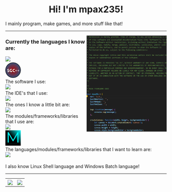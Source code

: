 <h1 align="center">Hi! I'm mpax235!</h1>
I mainly program, make games, and more stuff like that!

<hr>
<img align="right" height="300" src="images/code.png">
<h3 align="left">Currently the languages I know are:</h3>
<p align="left">
  <a href="https://skillicons.dev" align="center">
    <img src="https://skillicons.dev/icons?i=html,css,js,powershell,py,lua,php,cpp,c" />
  </a><br><img width="48" height="48" src="images/sgc++.png" /><br>
  <a align="center">The software I use:</a><br>
  <a href="https://skillicons.dev" align="center">
    <img src="https://skillicons.dev/icons?i=blender,cmake,git,github,nodejs,npm,vite" />
  </a><br>
  <a align="center">The IDE's that I use:</a><br>
  <a href="https://skillicons.dev" align="center">
    <img src="https://skillicons.dev/icons?i=robloxstudio,androidstudio,visualstudio,vscode" />
  </a><br>
  <a align="center">The ones I know a little bit are:</a><br>
  <a href="https://skillicons.dev" align="center">
    <img src="https://skillicons.dev/icons?i=ts,haxe,cs,swift" />
  </a><br>
  <a align="center">The modules/frameworks/libraries that I use are:</a><br>
  <a href="https://skillicons.dev" align="center">
    <img src="https://skillicons.dev/icons?i=firebase,discordjs,dotnet,electron,p5js,qt,haxeflixel" />
  </a><br><img width="48" height="48" src="images/mpaxfw.svg" /><br>
  <a align="center">The languages/modules/frameworks/libraries that I want to learn are:</a><br>
  <a href="https://skillicons.dev" align="center">
    <img src="https://skillicons.dev/icons?i=godot,react" />
  </a><br><br>
  <a align="center">I also know Linux Shell language and Windows Batch language!</a>
</p>
<hr>
<table align="center">
  <tr>
    <td>
      <img align="center" src="https://github-readme-stats.vercel.app/api/top-langs/?username=mpax235&theme=algolia&layout=compact&hide_border=true" />
    </td>
    <td>
      <img align="center" src="https://github-readme-streak-stats.herokuapp.com/?user=mpax235&theme=algolia&hide_border=true" />
    </td>
  </tr>
</table>
